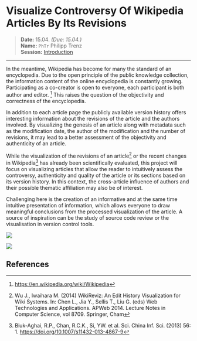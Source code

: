 # Visualize Controversy Of Wikipedia Articles By Its Revisions

> **Date:** 15.04. *(Due: 15.04.)*  
> **Name:** `PhTr` Philipp Trenz  
> **Session:** [Introduction](../index)

----

In the meantime, Wikipedia has become for many the standard of an encyclopedia. Due to the open principle of the public knowledge collection, the information content of the online encyclopedia is constantly growing. Participating as a co-creator is open to everyone, each participant is both author and editor. [^1] This raises the question of the objectivity and correctness of the encyclopedia.

In addition to each article page the publicly available version history offers interesting information about the revisions of the article and the authors involved. By visualizing the genesis of an article along with metadata such as the modification date, the author of the modification and the number of revisions, it may lead to a better assessment of the objectivity and authenticity of an article.

While the visualization of the revisions of an article[^2] or the recent changes in Wikipedia[^3] has already been scientifically evaluated, this project will focus on visualizing articles that allow the reader to intuitively assess the controversy, authenticity and quality of the article or its sections based on its version history. In this context, the cross-article influence of authors and their possible thematic affiliation may also be of interest.

Challenging here is the creation of an informative and at the same time intuitive presentation of information, which allows everyone to draw meaningful conclusions from the processed visualization of the article. A source of inspiration can be the study of source code review or the visualisation in version control tools.


![](https://smartbear.com/SmartBearBrand/media/Images/product/collaborator/overview/General-Collab.jpg?ext=.jpg)

![](https://blogs.jetbrains.com/idea/wp-content/uploads/2011/11/log1.jpg)


## References

[^1]: https://en.wikipedia.org/wiki/Wikipedia 
[^2]: Wu J., Iwaihara M. (2014) WikiReviz: An Edit History Visualization for Wiki Systems. In: Chen L., Jia Y., Sellis T., Liu G. (eds) Web Technologies and Applications. APWeb 2014. Lecture Notes in Computer Science, vol 8709. Springer, Cham
[^3]: Biuk-Aghai, R.P., Chan, R.C.K., Si, YW. et al. Sci. China Inf. Sci. (2013) 56: 1. https://doi.org/10.1007/s11432-013-4867-9
